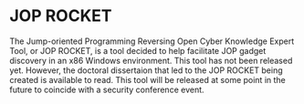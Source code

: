# JOP ROCKET

The Jump-oriented Programming Reversing Open Cyber Knowledge Expert Tool, or JOP ROCKET, is a tool decided to help facilitate JOP gadget discovery in an x86 Windows environment. This tool has not been released yet. However, the doctoral dissertaion that led to the JOP ROCKET being created is available to read. This tool will be released at some point in the future to coincide with a security conference event. 
